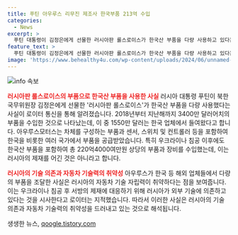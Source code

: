 ```yaml
---
title: 푸틴 아우루스 리무진 제조사 한국부품 213억 수입
categories:
  - News
excerpt: >
  푸틴 대통령이 김정은에게 선물한 러시아판 롤스로이스가 한국산 부품을 다량 사용하고 있다는 사실이 최근 로이터 통신을 통해 밝혀졌다. 아우루스모터스는 한국뿐만 아니라 중국, 인도, 튀르키예, 이탈리아에서도 부품을 공급받았으며, 주요 부품으로는 차체 부품과 각종 센서, 프로그램 등을 들 수 있다. 아우루스의 부품들은 한국산 부품을 1550만 달러어치도 포함했으며, 이는 우크라이나 침공 이후에도 계속 수입된 것으로 알려졌다. 한국의 경기산업 관계자는 한국산 부품을 아우루스에 공급했다고 밝히면서, 이는 러시아의 자동차 기술 자립력의 취약성을 보여주는 사례로 지적되었다.
feature_text: >
  푸틴 대통령이 김정은에게 선물한 러시아판 롤스로이스가 한국산 부품을 다량 사용하고 있다는 사실이 최근 로이터 통신을 통해 밝혀졌다. 아우루스모터스는 한국뿐만 아니라 중국, 인도, 튀르키예, 이탈리아에서도 부품을 공급받았으며, 주요 부품으로는 차체 부품과 각종 센서, 프로그램 등을 들 수 있다. 아우루스의 부품들은 한국산 부품을 1550만 달러어치도 포함했으며, 이는 우크라이나 침공 이후에도 계속 수입된 것으로 알려졌다. 한국의 경기산업 관계자는 한국산 부품을 아우루스에 공급했다고 밝히면서, 이는 러시아의 자동차 기술 자립력의 취약성을 보여주는 사례로 지적되었다.
image: 'https://www.behealthy4u.com/wp-content/uploads/2024/06/unnamed-file.png'
---
```


<p><img src="https://www.behealthy4u.com/wp-content/uploads/2024/06/unnamed-file.png" alt="info 속보" /></p>

<p><b><span style="color: #ee2323;">러시아판 롤스로이스의 부품으로 한국산 부품을 사용한 사실</span></b>
러시아 대통령 푸틴이 북한 국무위원장 김정은에게 선물한 '러시아판 롤스로이스'가 한국산 부품을 다량 사용했다는 사실이 로이터 통신을 통해 알려졌습니다. 2018년부터 지난해까지 3400만 달러어치의 부품을 수입한 것으로 나타났는데, 이 중 1550만 달러는 한국 업체에서 들여왔다고 합니다. 아우루스모터스는 차체를 구성하는 부품과 센서, 스위치 및 컨트롤러 등을 포함하여 한국을 비롯한 여러 국가에서 부품을 공급받았습니다. 특히 우크라이나 침공 이후에도 한국산 부품을 포함하여 총 220억4000여만원 상당의 부품과 장비를 수입했는데, 이는 러시아의 제재를 어긴 것은 아니라고 합니다.</p>

<p><b><span style="color: #ee2323;">러시아의 기술 의존과 자동차 기술력의 취약성</span></b>
아우루스가 한국 등 해외 업체들에서 다량의 부품을 조달한 사실은 러시아의 자동차 기술 자립력이 취약하다는 점을 보여줍니다. 이는 우크라이나 침공 후 서방의 제재에 대응하기 위해 러시아가 외부 기술에 의존하고 있다는 것을 시사한다고 로이터는 지적했습니다. 따라서 이러한 사실은 러시아의 기술 의존과 자동차 기술력의 취약성을 드러내고 있는 것으로 해석됩니다.</p>
생생한 뉴스, <a href="https://qoogle.tistory.com" rel="dofollow">qoogle.tistory.com</a>


